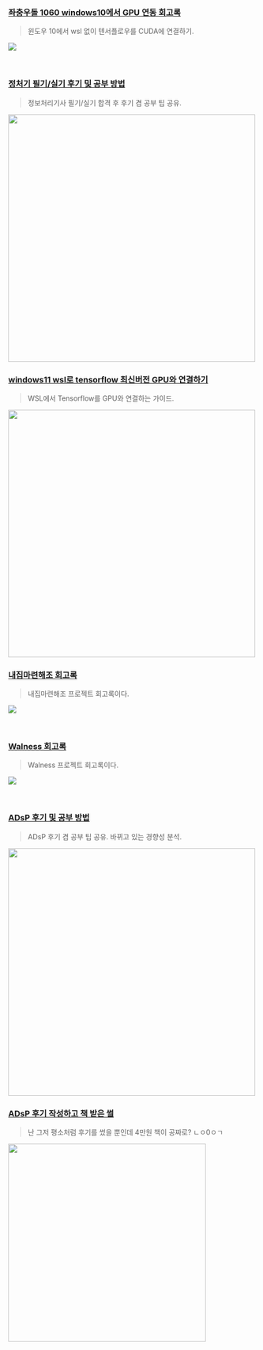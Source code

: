 ### [좌충우돌 1060 windows10에서 GPU 연동 회고록](https://velog.io/@peyoumonephu/%EC%A2%8C%EC%B6%A9%EC%9A%B0%EB%8F%8C-1060-windows10%EC%97%90%EC%84%9C-GPU-%EC%97%B0%EB%8F%99-%ED%9A%8C%EA%B3%A0%EB%A1%9D)
> 윈도우 10에서 wsl 없이 텐서플로우를 CUDA에 연결하기.  

![](https://velog.velcdn.com/images/peyoumonephu/post/0d544b88-642e-40c4-84e6-a7bf1bcb9ce5/image.PNG)

<br>

### [정처기 필기/실기 후기 및 공부 방법](https://velog.io/@peyoumonephu/%EC%A0%95%EC%B2%98%EA%B8%B0-%ED%95%84%EA%B8%B0%EC%8B%A4%EA%B8%B0-%ED%9B%84%EA%B8%B0-%EB%B0%8F-%EA%B3%B5%EB%B6%80-%EB%B0%A9%EB%B2%95)
> 정보처리기사 필기/실기 합격 후 후기 겸 공부 팁 공유.


<img src="https://velog.velcdn.com/images/peyoumonephu/post/a207d5ff-927c-47ab-b9fe-801eaf88c202/image.png" width="500px">


<br>

### [windows11 wsl로 tensorflow 최신버전 GPU와 연결하기](https://velog.io/@peyoumonephu/windows11-wsl%EB%A1%9C-tensorflow-%EC%B5%9C%EC%8B%A0%EB%B2%84%EC%A0%84-GPU%EC%99%80-%EC%97%B0%EA%B2%B0%ED%95%98%EA%B8%B0)
> WSL에서 Tensorflow를 GPU와 연결하는 가이드.

<img src="https://velog.velcdn.com/images/peyoumonephu/post/e28eeff0-7cdc-4986-a9dc-0a15ca970492/image.png" width="500px">

<br>

### [내집마련해조 회고록](https://velog.io/@peyoumonephu/%EB%82%B4%EC%A7%91%EB%A7%88%EB%A0%A8%ED%95%B4%EC%A1%B0-%ED%9A%8C%EA%B3%A0%EB%A1%9D)
> 내집마련해조 프로젝트 회고록이다.

![](https://velog.velcdn.com/images/peyoumonephu/post/516d17db-1466-4c59-b158-7868a1d8935e/image.PNG)

<br>

### [Walness 회고록](https://velog.io/@peyoumonephu/Walness-%ED%9A%8C%EA%B3%A0%EB%A1%9D)
> Walness 프로젝트 회고록이다.

![](https://velog.velcdn.com/images/peyoumonephu/post/4f9432bc-45ec-4b48-a877-3b69b23eb80a/image.png)

<br>

### [ADsP 후기 및 공부 방법](https://velog.io/@peyoumonephu/41%ED%9A%8C-%EC%9D%B4%ED%9B%84-%ED%95%84%EB%8F%85-ADsP-%ED%9B%84%EA%B8%B0-%EB%B0%8F-%EA%B3%B5%EB%B6%80-%EB%B0%A9%EB%B2%95-%EB%B0%94%EB%80%8C%EB%8A%94-%EA%B2%BD%ED%96%A5%EC%84%B1)
> ADsP 후기 겸 공부 팁 공유. 바뀌고 있는 경향성 분석.

<img src="https://velog.velcdn.com/images/peyoumonephu/post/32b7956c-eb78-4379-ba14-aa31e9ac692d/image.jpg" width="500px">

<br>

### [ADsP 후기 작성하고 책 받은 썰](https://velog.io/@peyoumonephu/ADsP-%ED%9B%84%EA%B8%B0-%EC%9E%91%EC%84%B1%ED%95%98%EA%B3%A0-%EC%B1%85-%EB%B0%9B%EC%9D%80-%EC%8D%B0)
> 난 그저 평소처럼 후기를 썼을 뿐인데 4만원 책이 공짜로? ㄴㅇ0ㅇㄱ

<img src="https://velog.velcdn.com/images/peyoumonephu/post/05d5b2f9-2877-46d8-bb7a-df7a5c8372ef/image.png" width="400px">